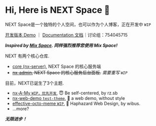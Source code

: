 # Hi, Here is NEXT Space 👋

NEXT Space是一个独特的个人空间，也可以作为个人博客，正在开发中 `WIP`

[开发版本 Demo](https://iucky.cn/) ｜ [Documentation 文档](https://nx-docs.iucky.cn/)｜讨论组：754045715

***Inspired by [Mix Space](https://github.com/mx-space/). 同样强烈推荐您使用 Mix Space!***

NEXT 有两个核心仓库.

- [core (nx-server)](https://github.com/nx-space/nx-server), NEXT Space 的核心服务端
- ~~[nx-admin](https://github.com/nx-space/nx-admin), NEXT Space 的核心服务后台面板.~~ *需要重写 `WIP`*

目前，NEXT已诞生了3个主题.

- [nx-A-My `WIP，优先开发`](https://github.com/nx-space/nx-A-My), 😇 Be self-centered, by rz.sb
- [nx-web-demo `test-theme`](https://github.com/nx-space/nx-web-demo), 🤯 a web demo, without style
- [effective-octo-meme `WIP`](https://github.com/nx-space/effective-octo-meme), 🥸 Haphazard Web Design, by wibus.
- ...more?

**_无限进步！_**

